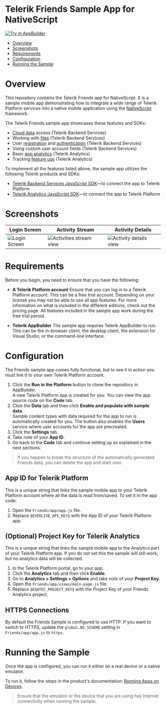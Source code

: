 
# Telerik Friends Sample App for NativeScript

<a href="https://platform.telerik.com/#appbuilder/clone/https://github.com/icenium/nativescript-sample-Friends/" target="_blank"><img src="http://docs.telerik.com/platform/samples/images/try-in-appbuilder.png" alt="Try in AppBuilder" title="Try in Telerik Platform" /></a>

<a id="top"></a>
* [Overview](#overview)
* [Screenshots](#screenshots)
* [Requirements](#requirements)
* [Configuration](#configuration)
* [Running the Sample](#running-the-sample)

# Overview

This repository contains the Telerik Friends app for NativeScript. It is a sample mobile app demonstrating how to integrate a wide range of Telerik Platform services into a native mobile application using the [NativeScript](http://github.com/nativescript/nativescript) framework.

The Telerik Friends sample app showcases these features and SDKs:

- [Cloud data](http://docs.telerik.com/platform/backend-services/javascript/data/introduction) access (Telerik Backend Services)
- Working with [files](http://docs.telerik.com/platform/backend-services/javascript/files/introduction) (Telerik Backend Services)
- User [registration](http://docs.telerik.com/platform/backend-services/javascript/users/users-register) and [authentication](http://docs.telerik.com/platform/backend-services/javascript/users/users-authenticate) (Telerik Backend Services)
- Using custom user account fields (Telerik Backend Services)
- Basic [app analytics](http://docs.telerik.com/platform/analytics/getting-started/introduction) (Telerik Analytics)
- Tracking [feature use](http://docs.telerik.com/platform/analytics/client/reports/feature-use) (Telerik Analytics)

To implement all the features listed above, the sample app utilizes the following Telerik products and SDKs:

- [Telerik Backend Services JavaScript SDK](http://docs.telerik.com/platform/backend-services/javascript/getting-started-javascript-sdk)&mdash;to connect the app to Telerik Platform
- [Telerik Analytics JavaScript SDK](http://docs.telerik.com/platform/analytics/sdk/js/)&mdash;to connect the app to Telerik Platform

# Screenshots

Login Screen|Activity Stream|Activity Details
---|---|---
![Login Screen](https://raw.githubusercontent.com/Icenium/nativescript-sample-Friends/master/screenshots/android-login-screen.png)|![Activities stream view](https://raw.githubusercontent.com/Icenium/nativescript-sample-Friends/master/screenshots/android-activities-stream.png)|![Activity details view](https://raw.githubusercontent.com/Icenium/nativescript-sample-Friends/master/screenshots/android-activity-details.png)

# Requirements

Before you begin, you need to ensure that you have the following:

- **A Telerik Platform account**
Ensure that you can log in to a Telerik Platform account. This can be a free trial account. Depending on your license you may not be able to use all app features. For more information on what is included in the different editions, check out the pricing page. All features included in the sample app work during the free trial period.

- **Telerik AppBuilder** The sample app requires Telerik AppBuilder to run. This can be the in-browser client, the desktop client, the extension for Visual Studio, or the command-line interface.

# Configuration

The Friends sample app comes fully functional, but to see it in action you must link it to your own Telerik Platform account.

1. Click the **Run in the Platform** button to clone the repository in AppBuilder.<br>
	A new Telerik Platform app is created for you. You can view the app source code on the **Code** tab.
2. Click the **Data** tab and then click **Enable and populate with sample data**.<br>
	Sample content types with data required for the app to run is automatically created for you. The button also enables the **Users** service where user accounts for the app are precreated.
3. Click the **Settings** tab.
4. Take note of your **App ID**.
5. Go back to the **Code** tab and continue setting up as explained in the next sections.

> If you happen to break the structure of the automatically generated Friends data, you can delete the app and start over.

## App ID for Telerik Platform

This is a unique string that links the sample mobile app to your Telerik Platform account where all the data is read from/saved. To set it in the app code:

1. Open the `Friends/app/app.js` file.
2. Replace `$EVERLIVE_API_KEY$` with the App ID of your Telerik Platform app.

## (Optional) Project Key for Telerik Analytics

This is a unique string that links the sample mobile app to the Analytics part of your Telerik Platform app. If you do not set this the sample will still work, but no analytics data will be collected.
	
1. In the Telerik Platform portal, go to your app.
2. Click the **Analytics** tab and then click **Enable**.
3. Go to **Analytics > Settings > Options** and take note of your **Project Key**.
4. Open the `Friends/app/views/main-page.js` file.
5. Replace `$EQATEC_PROJECT_KEY$` with the Project Key of your Friends Analytics project.

## HTTPS Connections

By default the Friends Sample is configured to use HTTP. If you want to switch to HTTPS, update the `global.BS_SCHEME` setting in  `Friends/app/app.js` to `https`.

# Running the Sample

Once the app is configured, you can run it either on a real device or a native emulator.

To run it, follow the steps in the product's documentation: [Running Apps on Devices](http://docs.telerik.com/platform/appbuilder/testing-your-app/running-on-devices/working-with-devices).

> Ensure that the emulator or the device that you are using has Internet connectivity when running the sample.

